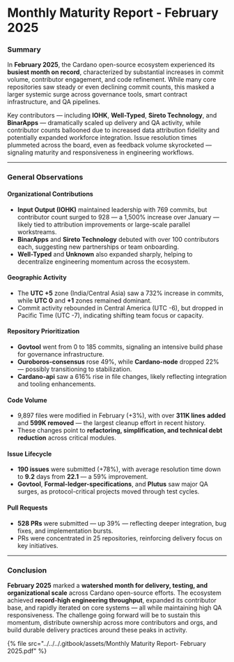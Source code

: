 # Monthly Maturity Report - February 2025

### Summary

In **February 2025**, the Cardano open-source ecosystem experienced its **busiest month on record**, characterized by substantial increases in commit volume, contributor engagement, and code refinement. While many core repositories saw steady or even declining commit counts, this masked a larger systemic surge across governance tools, smart contract infrastructure, and QA pipelines.

Key contributors — including **IOHK**, **Well-Typed**, **Sireto Technology**, and **BinarApps** — dramatically scaled up delivery and QA activity, while contributor counts ballooned due to increased data attribution fidelity and potentially expanded workforce integration. Issue resolution times plummeted across the board, even as feedback volume skyrocketed — signaling maturity and responsiveness in engineering workflows.

***

### General Observations

#### Organizational Contributions

* **Input Output (IOHK)** maintained leadership with 769 commits, but contributor count surged to 928 — a 1,500% increase over January — likely tied to attribution improvements or large-scale parallel workstreams.
* **BinarApps** and **Sireto Technology** debuted with over 100 contributors each, suggesting new partnerships or team onboarding.
* **Well-Typed** and **Unknown** also expanded sharply, helping to decentralize engineering momentum across the ecosystem.

#### Geographic Activity

* The **UTC +5** zone (India/Central Asia) saw a 732% increase in commits, while **UTC 0** and **+1** zones remained dominant.
* Commit activity rebounded in Central America (UTC -6), but dropped in Pacific Time (UTC -7), indicating shifting team focus or capacity.

#### Repository Prioritization

* **Govtool** went from 0 to 185 commits, signaling an intensive build phase for governance infrastructure.
* **Ouroboros-consensus** rose 49%, while **Cardano-node** dropped 22% — possibly transitioning to stabilization.
* **Cardano-api** saw a 616% rise in file changes, likely reflecting integration and tooling enhancements.

#### Code Volume

* 9,897 files were modified in February (+3%), with over **311K lines** **added** and **599K removed** — the largest cleanup effort in recent history.
* These changes point to **refactoring, simplification, and technical debt reduction** across critical modules.

#### Issue Lifecycle

* **190 issues** were submitted (+78%), with average resolution time down to **9.2** days from **22.1** — a 59% improvement.
* **Govtool**, **Formal-ledger-specifications**, and **Plutus** saw major QA surges, as protocol-critical projects moved through test cycles.

#### Pull Requests

* **528 PRs** were submitted — up 39% — reflecting deeper integration, bug fixes, and implementation bursts.
* PRs were concentrated in 25 repositories, reinforcing delivery focus on key initiatives.

***

### Conclusion

**February 2025** marked a **watershed month for delivery, testing, and organizational scale** across Cardano open-source efforts. The ecosystem achieved **record-high engineering throughput**, expanded its contributor base, and rapidly iterated on core systems — all while maintaining high QA responsiveness. The challenge going forward will be to sustain this momentum, distribute ownership across more contributors and orgs, and build durable delivery practices around these peaks in activity.

{% file src="../../../.gitbook/assets/Monthly Maturity Report- February 2025.pdf" %}
